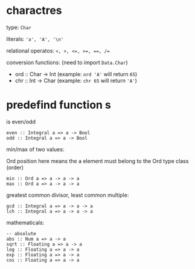 # charactres
type: `Char`

literals: `'a', 'A', '\n'`

relational operatos: `<, >, <=, >=, ==, /=`

conversion functions: (need to import `Data.Char`)
- ord :: Char -> Int (example: `ord 'A'` will return `65`)
- chr :: Int -> Char (example: `chr 65` will return `'A'`)

# predefind function s
is even/odd
```
even :: Integral a => a -> Bool
odd :: Integral a => a -> Bool
```

min/max of two values:

Ord position here means the a element must belong to the Ord type class (order)
```
min :: Ord a => a -> a -> a
max :: Ord a => a -> a -> a
```

greatest common divisor, least common multiple:
```
gcd :: Integral a => a -> a -> a
lch :: Integral a => a -> a -> a
```

mathematicals:
```
-- absolute
abs :: Num a => a -> a
sqrt :: Floating a => a -> a
log :: Floating a => a -> a
exp :: Floating a => a -> a
cos :: Floating a => a -> a
```